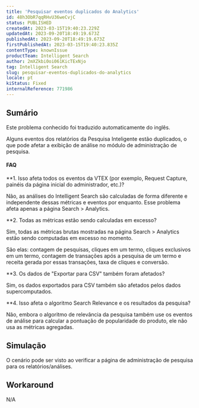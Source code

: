 ```yaml
---
title: 'Pesquisar eventos duplicados do Analytics'
id: 48h3ObR7qqRHvU36weCvjC
status: PUBLISHED
createdAt: 2023-03-15T19:40:23.229Z
updatedAt: 2023-09-20T18:49:19.673Z
publishedAt: 2023-09-20T18:49:19.673Z
firstPublishedAt: 2023-03-15T19:40:23.835Z
contentType: knownIssue
productTeam: Intelligent Search
author: 2mXZkbi0oi061KicTExNjo
tag: Intelligent Search
slug: pesquisar-eventos-duplicados-do-analytics
locale: pt
kiStatus: Fixed
internalReference: 771986
---
```


## Sumário

<div class="alert alert-info">
  <p>Este problema conhecido foi traduzido automaticamente do inglês.</p>
</div>


Alguns eventos dos relatórios da Pesquisa Inteligente estão duplicados, o que pode afetar a exibição de análise no módulo de administração de pesquisa.


#### FAQ

**1. Isso afeta todos os eventos da VTEX (por exemplo, Request Capture, painéis da página inicial do administrador, etc.)?

Não, as análises do Intelligent Search são calculadas de forma diferente e independente dessas métricas e eventos por enquanto. Esse problema afeta apenas a página Search > Analytics.

**2. Todas as métricas estão sendo calculadas em excesso?

Sim, todas as métricas brutas mostradas na página Search > Analytics estão sendo computadas em excesso no momento.

São elas: contagem de pesquisas, cliques em um termo, cliques exclusivos em um termo, contagem de transações após a pesquisa de um termo e receita gerada por essas transações, taxa de cliques e conversão.

**3. Os dados de "Exportar para CSV" também foram afetados?

Sim, os dados exportados para CSV também são afetados pelos dados supercomputados.

**4. Isso afeta o algoritmo Search Relevance e os resultados da pesquisa?

Não, embora o algoritmo de relevância da pesquisa também use os eventos de análise para calcular a pontuação de popularidade do produto, ele não usa as métricas agregadas.

## Simulação


O cenário pode ser visto ao verificar a página de administração de pesquisa para os relatórios/análises.



## Workaround


N/A


